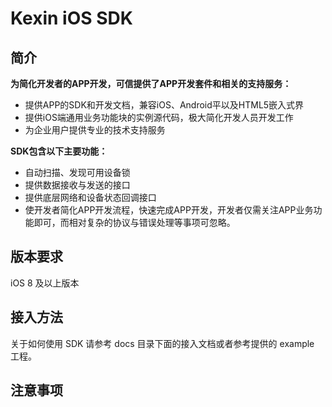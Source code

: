 #  Kexin iOS SDK

## 简介
**为简化开发者的APP开发，可信提供了APP开发套件和相关的支持服务：**
- 提供APP的SDK和开发文档，兼容iOS、Android平以及HTML5嵌入式界
- 提供iOS端通用业务功能块的实例源代码，极大简化开发人员开发工作
- 为企业用户提供专业的技术支持服务

**SDK包含以下主要功能：**
- 自动扫描、发现可用设备锁
- 提供数据接收与发送的接口
- 提供底层网络和设备状态回调接口
- 使开发者简化APP开发流程，快速完成APP开发，开发者仅需关注APP业务功能即可，而相对复杂的协议与错误处理等事项可忽略。

## 版本要求
iOS 8 及以上版本

## 接入方法
关于如何使用 SDK 请参考 docs 目录下面的接入文档或者参考提供的 example 工程。

## 注意事项
